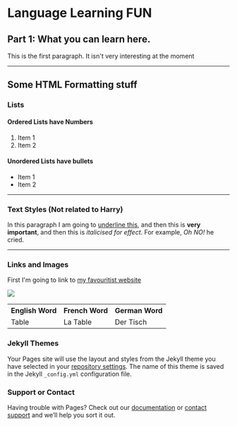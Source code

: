 <h1>Language Learning FUN</h1>
<h2>Part 1: What you can learn here.</h2>
<p> This is the first paragraph. It isn't very interesting at the moment</p>

<hr>
<h2>Some HTML Formatting stuff</h2>
<h3>Lists</h3>
<h4>Ordered Lists have Numbers</h4>
<ol>
  <li>Item 1</li>
  <li>Item 2</li>
</ol>
<h4>Unordered Lists have bullets</h4>
<ul>
  <li>Item 1</li>
  <li>Item 2</li>
</ul>

<hr>

<h3>Text Styles (Not related to Harry)</h3>
<p>In this paragraph I am going to <u>underline this</u>, and then this is <strong>very important</strong>, and then this is <em>italicised for effect</em>. For example, <em>Oh NO!</em> he cried. </p>

<hr>

<h3>Links and Images</h3>
<p>First I'm going to link to <a href="https://www.youtube.com/?hl=en-GB&gl=GB"> my favouritist website</a></p>

<img src="https://upload.wikimedia.org/wikipedia/commons/d/df/Doge_homemade_meme.jpg" />

<table>
  <tr>
    <th>English Word</th>
    <th>French Word</th>
    <th>German Word</th>
  </tr>
  <tr>
    <td>Table</td>
    <td>La Table</td>
    <td>Der Tisch</td>
  </tr>
 
</table>

### Jekyll Themes

Your Pages site will use the layout and styles from the Jekyll theme you have selected in your [repository settings](https://github.com/malachirandell/test/settings). The name of this theme is saved in the Jekyll `_config.yml` configuration file.

### Support or Contact

Having trouble with Pages? Check out our [documentation](https://help.github.com/categories/github-pages-basics/) or [contact support](https://github.com/contact) and we’ll help you sort it out.
